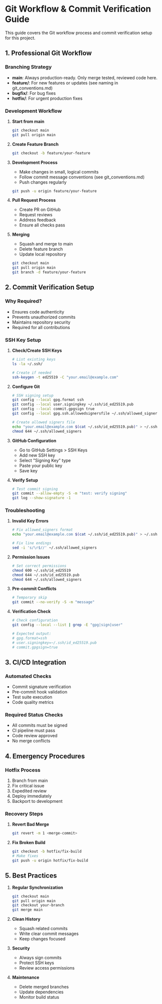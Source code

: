 # Git Workflow & Commit Verification Guide

This guide covers the Git workflow process and commit verification setup for this project.

## 1. Professional Git Workflow

### Branching Strategy
- **main**: Always production-ready. Only merge tested, reviewed code here.
- **feature/**: For new features or updates (see naming in git_conventions.md)
- **bugfix/**: For bug fixes
- **hotfix/**: For urgent production fixes

### Development Workflow

1. **Start from main**
   ```bash
   git checkout main
   git pull origin main
   ```

2. **Create Feature Branch**
   ```bash
   git checkout -b feature/your-feature
   ```

3. **Development Process**
   - Make changes in small, logical commits
   - Follow commit message conventions (see git_conventions.md)
   - Push changes regularly
   ```bash
   git push -u origin feature/your-feature
   ```

4. **Pull Request Process**
   - Create PR on GitHub
   - Request reviews
   - Address feedback
   - Ensure all checks pass

5. **Merging**
   - Squash and merge to main
   - Delete feature branch
   - Update local repository
   ```bash
   git checkout main
   git pull origin main
   git branch -d feature/your-feature
   ```

## 2. Commit Verification Setup

### Why Required?
- Ensures code authenticity
- Prevents unauthorized commits
- Maintains repository security
- Required for all contributions

### SSH Key Setup

1. **Check/Create SSH Keys**
   ```bash
   # List existing keys
   ls -la ~/.ssh/
   
   # Create if needed
   ssh-keygen -t ed25519 -C "your.email@example.com"
   ```

2. **Configure Git**
   ```bash
   # SSH signing setup
   git config --local gpg.format ssh
   git config --local user.signingkey ~/.ssh/id_ed25519.pub
   git config --local commit.gpgsign true
   git config --local gpg.ssh.allowedsignersfile ~/.ssh/allowed_signers
   
   # Create allowed signers file
   echo "your.email@example.com $(cat ~/.ssh/id_ed25519.pub)" > ~/.ssh/allowed_signers
   chmod 644 ~/.ssh/allowed_signers
   ```

3. **GitHub Configuration**
   - Go to GitHub Settings > SSH Keys
   - Add new SSH key
   - Select "Signing Key" type
   - Paste your public key
   - Save key

4. **Verify Setup**
   ```bash
   # Test commit signing
   git commit --allow-empty -S -m "test: verify signing"
   git log --show-signature -1
   ```

### Troubleshooting

1. **Invalid Key Errors**
   ```bash
   # Fix allowed_signers format
   echo "your.email@example.com $(cat ~/.ssh/id_ed25519.pub)" > ~/.ssh/allowed_signers
   
   # Fix line endings
   sed -i 's/\r$//' ~/.ssh/allowed_signers
   ```

2. **Permission Issues**
   ```bash
   # Set correct permissions
   chmod 600 ~/.ssh/id_ed25519
   chmod 644 ~/.ssh/id_ed25519.pub
   chmod 644 ~/.ssh/allowed_signers
   ```

3. **Pre-commit Conflicts**
   ```bash
   # Temporary skip
   git commit --no-verify -S -m "message"
   ```

4. **Verification Check**
   ```bash
   # Check configuration
   git config --local --list | grep -E "gpg|sign|user"
   
   # Expected output:
   # gpg.format=ssh
   # user.signingkey=~/.ssh/id_ed25519.pub
   # commit.gpgsign=true
   ```

## 3. CI/CD Integration

### Automated Checks
- Commit signature verification
- Pre-commit hook validation
- Test suite execution
- Code quality metrics

### Required Status Checks
- All commits must be signed
- CI pipeline must pass
- Code review approved
- No merge conflicts

## 4. Emergency Procedures

### Hotfix Process
1. Branch from main
2. Fix critical issue
3. Expedited review
4. Deploy immediately
5. Backport to development

### Recovery Steps
1. **Revert Bad Merge**
   ```bash
   git revert -m 1 <merge-commit>
   ```

2. **Fix Broken Build**
   ```bash
   git checkout -b hotfix/fix-build
   # Make fixes
   git push -u origin hotfix/fix-build
   ```

## 5. Best Practices

1. **Regular Synchronization**
   ```bash
   git checkout main
   git pull origin main
   git checkout your-branch
   git merge main
   ```

2. **Clean History**
   - Squash related commits
   - Write clear commit messages
   - Keep changes focused

3. **Security**
   - Always sign commits
   - Protect SSH keys
   - Review access permissions

4. **Maintenance**
   - Delete merged branches
   - Update dependencies
   - Monitor build status 